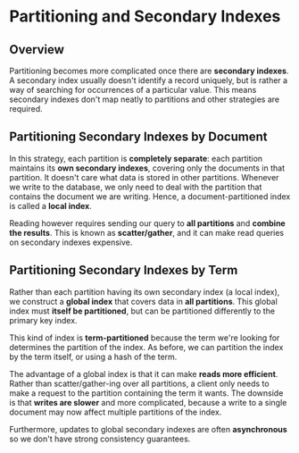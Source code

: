 # Partitioning and Secondary Indexes
## Overview
Partitioning becomes more complicated once there are **secondary indexes**. A secondary index usually doesn't identify a record uniquely, but is rather a way of searching for occurrences of a particular value. This means secondary indexes don't map neatly to partitions and other strategies are required.

## Partitioning Secondary Indexes by Document
In this strategy, each partition is **completely separate**: each partition maintains its **own secondary indexes**, covering only the documents in that partition. It doesn't care what data is stored in other partitions. Whenever we write to the database, we only need to deal with the partition that contains the document we are writing. Hence, a document-partitioned index is called a **local index**.

Reading however requires sending our query to **all partitions** and **combine the results**. This is known as **scatter/gather**, and it can make read queries on secondary indexes expensive.

## Partitioning Secondary Indexes by Term
Rather than each partition having its own secondary index (a local index), we construct a **global index** that covers data in **all partitions**. This global index must **itself be partitioned**, but can be partitioned differently to the primary key index.

This kind of index is **term-partitioned** because the term we're looking for determines the partition of the index. As before, we can partition the index by the term itself, or using a hash of the term.

The advantage of a global index is that it can make **reads more efficient**. Rather than scatter/gather-ing over all partitions, a client only needs to make a request to the partition containing the term it wants. The downside is that **writes are slower** and more complicated, because a write to a single document may now affect multiple partitions of the index.

Furthermore, updates to global secondary indexes are often **asynchronous** so we don't have strong consistency guarantees.
